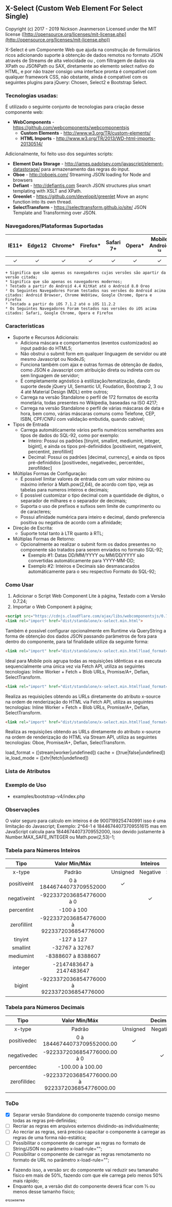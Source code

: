 ## X-Select (Custom Web Element For Select Single)

Copyright (c) 2017 - 2019 Nickson Jeanmerson Licensed under the MIT license ([http://opensource.org/licenses/mit-license.php](http://opensource.org/licenses/mit-license.php))

X-Select é um Componente Web que ajuda na construção de formulários ricos adicionando suporte à obtenção de dados remotos no formato JSON através de Streams de alta velocidade ou , com filtragem de dados via XPath ou JSONPath ou SAX, diretamente ao elemento select nativo do HTML, e por não trazer consigo uma interface pronta é compatível com qualquer framework CSS, não obstante, ainda é compatível com os seguintes plugins para jQuery: Chosen, Select2 e Bootstrap Select.

### Tecnologias usadas:

É utilizado o seguinte conjunto de tecnologias para criação desse componente web:

- **WebComponents** - https://github.com/webcomponents/webcomponentsjs
  - **Custom Elements** - http://www.w3.org/TR/custom-elements/
  - **HTML Imports** - http://www.w3.org/TR/2013/WD-html-imports-20130514/

Adicionalmente, foi feito uso dos seguintes scripts:

- **Element Data Storage** - http://james.padolsey.com/javascript/element-datastorage/ para armazenamento das regras do input.
- **Oboe** - http://oboejs.com/ Streaming JSON loading for Node and browsers
- **Defiant** - http://defiantjs.com Search JSON structures plus smart templating with XSLT and XPath.
- **Greenlet** - https://github.com/developit/greenlet Move an async function into its own thread.
- **SelectTransform** - https://selecttransform.github.io/site/ JSON Template and Transforming over JSON.

### Navegadores/Plataformas Suportadas

| IE11+ | Edge12 | Chrome* | Firefox* | Safari 7+ | Opera* | Mobile Android ¹² | Mobile iOS ³⁴ |
|:-----:|:------:|:-------:|:--------:|:----------:|:------:|:------------------:|:--------------:|
|  ✓    |    ✓   |    ✓    |     ✓    |      ✓     |    ✓   |         ✓          |        ✓       |

    + Significa que são apenas os navegadores cujas versões são apartir da versão citada;
    * Significa que são apenas os navegadores modernos;
    ¹ Testado a partir do Android 4.4 KitKat até o Android 8.0 Oreo
    ² Os Seguintes Navegadores Foram testados nas versões do Android acima citados: Android Browser, Chrome WebView, Google Chrome, Opera e Firefox
    ³ Testado a partir do iOS 7.1.2 até o iOS 11.2.2
    ⁴ Os Seguintes Navegadores Foram testados nas versões do iOS acima citados: Safari, Google Chrome, Opera e Firefox

### Características
- Suporte e Recursos Adicionais:
  - Adiciona máscara e comportamentos (eventos customizados) ao input padrão do HTML5;
  - Não obstrui o submit form em qualquer linguagem de servidor ou até mesmo Javascript ou NodeJS;
  - Funciona também com ajax e outras formas de obtenção de dados, como JSON e Javascript com atribuição direta ou indireta com ou sem linguagem de servidor;
  - É completamente agnóstico à estilização/tematização, dando suporte desde jQuery UI, Semantic UI, Foudation, Bootstrap 2, 3 ou 4 até Material Design (MDL) entre outros;
  - Carrega na versão Standalone o perfil de 172 formatos de escrita monetária, todas presentes no Wikipedia, baseadas na ISO 4217;
  - Carrega na versão Standalone o perfil de várias máscaras de data e hora, bem como, várias máscaras comuns como Telefone, CEP, ISBN, CPF/CNPJ com validação embutida, quando cabível;
- Tipos de Entrada
  - Carrega automáticamente vários perfis numéricos semelhantes aos tipos de dados do SQL-92, como por exemplo:
    - Inteiro: Possui os padrões [tinyint, smallint, mediumint, integer, bigint], e ainda os tipos pré-definididos [positiveint, negativeint, percentint, zerofillint]
    - Decimal: Possui os padrões [decimal, currency], e ainda os tipos pré-definididos [positivedec, negativedec, percentdec, zerofilldec]
- Múltiplas Formas de Configuração:
  - É possível limitar valores de entrada com um valor mínimo ou máximo inferior à Math.pow(2,64), de acordo com tipo, veja as tabelas para numeros inteiros e decimais;
  - É possível customizar o tipo decimal com a quantidade de dígitos, o separador de milhares e o separador de decimais;
  - Suporta o uso de prefixos e sufixos sem limite de cumprimento ou de caracteres;
  - Possui afinidade numérica para inteiro e decimal, dando preferencia positiva ou negativa de acordo com a afinidade;
- Direção de Escrita:
  - Suporte total tanto à LTR quanto à RTL;
- Múltiplas Formas de Retorno:
  - Opcionalmente ao realizar o submit form os dados presentes no componente são tratados para serem enviados no formato SQL-92;
    - Exemplo #1: Datas DD/MM/YYYY ou MM/DD/YYYY são convertidas automáticamente para YYYY-MM-DD;
    - Exemplo #2: Inteiros e Decimais são desmascarados automáticamente para o seu respectivo Formato do SQL-92;

### Como Usar

1. Adicionar o Script Web Component Lite à página, Testado com a Versão 0.7.24;
2. Importar o Web Component à página;

```html
<script src="https://cdnjs.cloudflare.com/ajax/libs/webcomponentsjs/0.7.24/webcomponents-lite.min.js"></script>
<link rel="import" href="dist/standalone/x-select.min.html">
```

Também é possível configurar opcionalmente em Runtime via QueryString a forma de obtenção dos dados JSON passando parâmetros de fora para dentro do componente, para tal finalidade utilize da seguinte forma:

```html
<link rel="import" href="dist/standalone/x-select.min.html?load_format=cache_worker">
```

Ideal para Mobile pois agrupa todas as requisições idênticas e as executa sequencialmente uma única vez via Fetch API, utiliza as seguintes tecnologias: Inline Worker + Fetch + Blob URLs, Promise/A+, Defian, SelectTransform.

```html
<link rel="import" href="dist/standalone/x-select.min.html?load_format=worker">
```

Realiza as requisições obtendo as URLs diretamente do atributo x-source na ordem de renderização do HTML via Fetch API, utiliza as seguintes tecnologias: Inline Worker + Fetch + Blob URLs, Promise/A+, Defian, SelectTransform.

```html
<link rel="import" href="dist/standalone/x-select.min.html?load_format=stream">
```

Realiza as requisições obtendo as URLs diretamente do atributo x-source na ordem de renderização do HTML via Stream API, utiliza as seguintes tecnologias: Oboe, Promise/A+, Defian, SelectTransform.


load_format =  ([stream|worker|undefined])
cache =        ([true|false|undefined])
ie_load_mode = ([xhr|fetch|undefined])


### Lista de Atributos

### Exemplo de Uso

- examples/bootstrap-v4/index.php

### Observações

O valor seguro para calculo em inteiros é de 9007199254740991 isso é uma limitação do Javascript;
Exemplo: 2^64-1 é 18446744073709551615 mas em JavaScript calcula para 18446744073709552000, isso devido justamente à Number.MAX_SAFE_INTEGER ou Math.pow(2,53)-1;

### Tabela para Números Inteiros

|    Tipo     |                  Valor Min/Máx                   |          | Inteiros |        |
|:-----------:|:------------------------------------------------:|:--------:|:--------:|:------:|
|   x-type    |                     Padrão                       | Unsigned | Negative | Signed |
| positiveint | 0 à 18446744073709552000                         |    ✓     |          |        |
| negativeint | -9223372036854776000 à 0                         |          |    ✓     |        |
| percentint  | -100 à 100                                       |          |          |   ✓    |
| zerofillint | -9223372036854776000 à 9223372036854776000       |          |          |   ✓    |
| tinyint     | -127 à 127                                       |          |          |   ✓    |
| smallint    | -32767 à 32767                                   |          |          |   ✓    |
| mediumint   | -8388607 à 8388607                               |          |          |   ✓    |
| integer     | -2147483647 à 2147483647                         |          |          |   ✓    |
| bigint      | -9223372036854776000 à 9223372036854776000       |          |          |   ✓    |

### Tabela para Números Decimais

|    Tipo     |                  Valor Min/Máx                   |          | Decimais |        |
|:-----------:|:------------------------------------------------:|:--------:|:--------:|:------:|
|   x-type    |                     Padrão                       | Unsigned | Negative | Signed |
| positivedec | 0 à 18446744073709552000.00                      |    ✓     |          |        |
| negativedec | -9223372036854776000.00 à 0                      |          |    ✓     |        |
| percentdec  | -100.00 à 100.00                                 |          |          |   ✓    |
| zerofilldec | -9223372036854776000.00 à 9223372036854776000.00 |          |          |   ✓    |

### ToDo

- [x] Separar versão Standalone do componente trazendo consigo mesmo todas as regras pré-definidas;
- [ ] Recriar as regras em arquivos externos dividindo-as individualmente;
- [ ] Ao recriar as regras, será preciso capacitar o componente à carregar as regras de uma forma não-estática;
- [ ] Possibilitar o componente de carregar as regras no formato de String/JSON no parâmetro x-load-rule="";
- [ ] Possibilitar o componente de carregar as regras remotamento no formato de URL no parâmetro x-load-rule="";
- Fazendo isso, a versão src do componente vai reduzir seu tamanaho físico em mais de 50%, fazendo com que ele carrega pelo menos 50% mais rápido;
- Enquanto que, a versão dist do componente deverá ficar com ⅓ ou menos desse tamanho físico;

⁰¹²³⁴⁵⁶⁷⁸⁹
